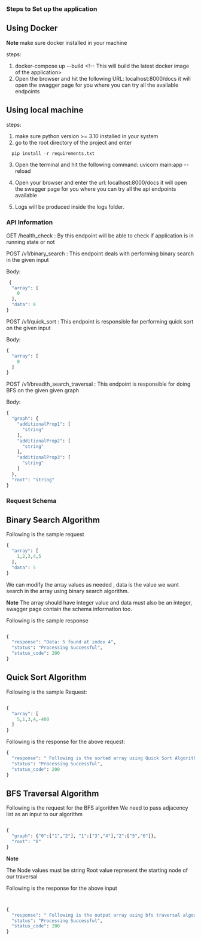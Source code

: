 ### Steps to Set up the application ###

## Using Docker

**Note**  make sure docker installed in your machine

steps:
1. docker-compose up --build <!-- This will build the latest docker image of the application>
2. Open the browser and hit the following URL: localhost:8000/docs it will open the swagger page for you where you can try all the available endpoints

## Using local machine

steps:

1. make sure python version >= 3.10 installed in your system
2. go to the root directory of the project and enter
```python
  pip install -r requirements.txt
```
3. Open the terminal and hit the following command:  uvicorn main:app --reload
4. Open your browser and enter the url: localhost:8000/docs it will open the swagger page for you where you can try all the api endpoints available

5. Logs will be produced inside the logs folder.

### API Information ###

GET /health_check : By this endpoint will be able to check if application is in running state or not

POST /v1/binary_search : This endpoint deals with performing binary search in the given input

Body: 
```python
 {
  "array": [
    0
  ],
  "data": 0
}
```


POST /v1/quick_sort : This endpoint is responsible for performing quick sort on the given input

Body:

```python
{
  "array": [
    0
  ]
}

```


POST /v1/breadth_search_traversal : This endpoint is responsible for doing BFS on the given given graph

Body:

```python
{
  "graph": {
    "additionalProp1": [
      "string"
    ],
    "additionalProp2": [
      "string"
    ],
    "additionalProp3": [
      "string"
    ]
  },
  "root": "string"
}

```

### Request Schema ###

## Binary Search Algorithm ##

Following is the sample request

```python
{
  "array": [
    1,2,3,4,5
  ],
  "data": 5
}

```

We can modify the array values as needed , data is the value we want search in the array using binary search algorithm.

**Note**
The array should have integer value and data must also be an integer, swagger page contain the schema information too.

Following is the sample response

```python

{
  "response": "Data: 5 found at index 4",
  "status": "Processing Successful",
  "status_code": 200
}
```

## Quick Sort Algorithm ##


Following is the sample Request:

```python

{
  "array": [
    5,1,3,4,-400
  ]
}

```

Following is the response for the above request:

``` Python
{
  "response": " Following is the sorted array using Quick Sort Algorithm [-400, 1, 3, 4, 5]",
  "status": "Processing Successful",
  "status_code": 200
}
```


## BFS Traversal Algorithm

Following is the request for the BFS algorithm
We need to pass adjacency list as an input to our algorithm

```python

{
  "graph": {"0":["1","2"], "1":["3","4"],"2":["5","6"]},
  "root": "0"
}

```

**Note**

The Node values must be string
Root value represent the starting node of our traversal

Following is the response for the above input

```python


{
  "response": " Following is the output array using bfs traversal algorithm:  [['0'], ['1', '2'], ['3', '4', '5', '6']]",
  "status": "Processing Successful",
  "status_code": 200
}